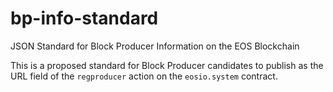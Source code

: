 # bp-info-standard
JSON Standard for Block Producer Information on the EOS Blockchain

This is a proposed standard for Block Producer candidates to publish as the URL field of the `regproducer` action on the `eosio.system` contract.
